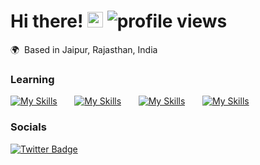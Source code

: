 # Hi there! <img src="https://github.com/prajjwalyd/prajjwalyd/assets/111794524/47b56f0e-7b31-479f-b7cb-d3f5a9746468" width="25"> <img alt = "profile views" src="https://komarev.com/ghpvc/?username=prajjwalyd&color=blue">
🌍  Based in Jaipur, Rajasthan, India
<br/>

### Learning

[![My Skills](https://skillicons.dev/icons?i=js,ts,git)](https://skillicons.dev) &nbsp;&nbsp;&nbsp;&nbsp;&nbsp; [![My Skills](https://skillicons.dev/icons?i=nodejs,react,express,next)](https://skillicons.dev) &nbsp;&nbsp;&nbsp;&nbsp;&nbsp; [![My Skills](https://skillicons.dev/icons?i=figma,tailwind)](https://skillicons.dev) &nbsp;&nbsp;&nbsp;&nbsp;&nbsp; [![My Skills](https://skillicons.dev/icons?i=python,java,mongodb)](https://skillicons.dev) 
<br/>

### Socials

<div id="badges">
  <a href="https://twitter.com/prajjwalyd">
    <img src="https://img.shields.io/badge/Twitter-blue?style=for-the-badge&logo=twitter&logoColor=white" alt="Twitter Badge"/>
  </a>
</div>
